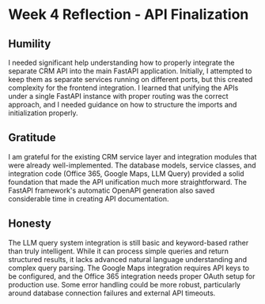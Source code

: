 # Week 4 Reflection - API Finalization

## Humility
I needed significant help understanding how to properly integrate the separate CRM API into the main FastAPI application. Initially, I attempted to keep them as separate services running on different ports, but this created complexity for the frontend integration. I learned that unifying the APIs under a single FastAPI instance with proper routing was the correct approach, and I needed guidance on how to structure the imports and initialization properly.

## Gratitude
I am grateful for the existing CRM service layer and integration modules that were already well-implemented. The database models, service classes, and integration code (Office 365, Google Maps, LLM Query) provided a solid foundation that made the API unification much more straightforward. The FastAPI framework's automatic OpenAPI generation also saved considerable time in creating API documentation.

## Honesty
The LLM query system integration is still basic and keyword-based rather than truly intelligent. While it can process simple queries and return structured results, it lacks advanced natural language understanding and complex query parsing. The Google Maps integration requires API keys to be configured, and the Office 365 integration needs proper OAuth setup for production use. Some error handling could be more robust, particularly around database connection failures and external API timeouts.